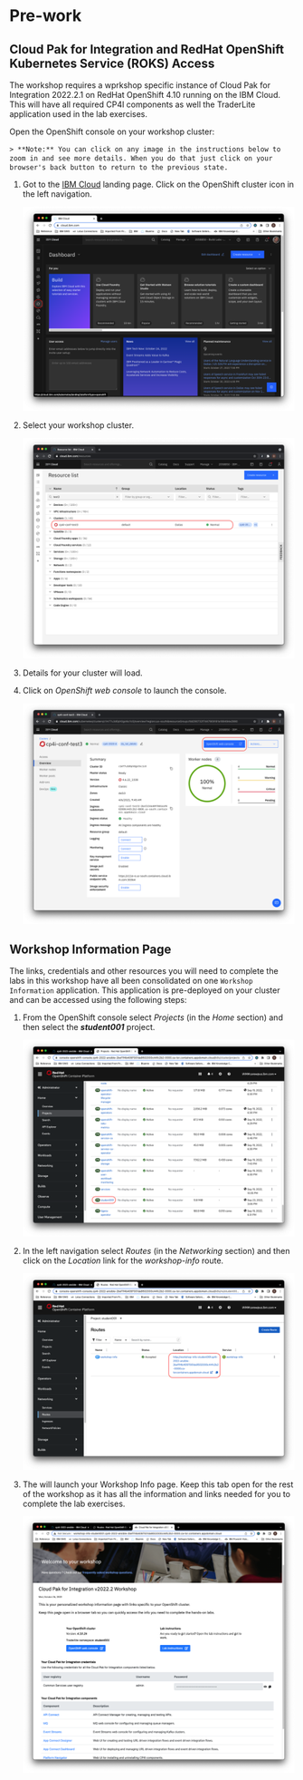 # Pre-work

## Cloud Pak for Integration and RedHat OpenShift Kubernetes Service (ROKS) Access

The workshop requires a wprkshop specific  instance of Cloud Pak for Integration 2022.2.1  on RedHat OpenShift 4.10 running on the IBM Cloud. This will have all required CP4I components as well the TraderLite application used in the lab exercises.

Open the OpenShift console on your workshop cluster:

    > **Note:** You can click on any image in the instructions below to zoom in and see more details. When you do that just click on your  browser's back button to return to the previous state.

1. Got to the [IBM Cloud](https://cloud.ibm.com) landing page. Click on the OpenShift cluster icon in the left navigation.

    [![](images/cloud-roks.png)](images/cloud-roks.png)

1. Select your workshop cluster.

    [![](images/cloud-account.png)](images/cloud-account.png)

1. Details for your cluster will load.

1. Click on *OpenShift web console* to launch the console.

    [![](images/open-console.png)](images/open-console.png)


## Workshop Information Page

The links, credentials and other resources you will need to complete the labs in this workshop have all been consolidated on one `Workshop Information` application. This application is pre-deployed on your cluster and can be accessed using the following steps:

1.  From the OpenShift console  select *Projects* (in the *Home* section) and then select the ***student001*** project.

    [![](images/select-project.png)](images/select-project.png)


1. In the left navigation select *Routes* (in the *Networking* section) and then click on the *Location* link for the *workshop-info* route.

    [![](images/launch-workshop-info.png)](images/launch-workshop-info.png)

1. The will launch your Workshop Info page. Keep this tab open for the rest of the workshop as it has all the information and links needed for you to complete the lab exercises.

    [![](images/workshop-info-page.png)](images/workshop-info-page.png)
